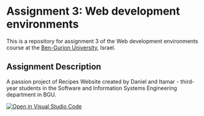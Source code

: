 # Assignment 3: Web development environments

This is a repository for assignment 3 of the Web development environments course at the [Ben-Gurion University](https://in.bgu.ac.il/), Israel.


## Assignment Description
A passion project of Recipes Website created by Daniel and Itamar - third-year students in the Software and Information Systems Engineering department in BGU.



[![Open in Visual Studio Code](https://classroom.github.com/assets/open-in-vscode-718a45dd9cf7e7f842a935f5ebbe5719a5e09af4491e668f4dbf3b35d5cca122.svg)](https://classroom.github.com/online_ide?assignment_repo_id=11343360&assignment_repo_type=AssignmentRepo)

